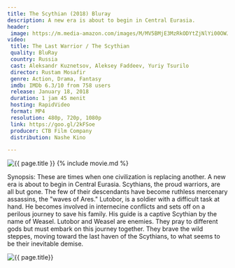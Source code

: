 ```yaml
---
title: The Scythian (2018) Bluray
description: A new era is about to begin in Central Eurasia.
header:
 image: https://m.media-amazon.com/images/M/MV5BMjE3MzRkODYtZjNlYi00OWJkLWExNDQtYTY4OThmNDJmMDEyXkEyXkFqcGdeQXVyNTE5MTMxNDc@._V1_UY1200_CR105,0,630,1200_AL_.jpg
video:
 title: The Last Warrior / The Scythian
 quality: BluRay
 country: Russia
 cast: Aleksandr Kuznetsov, Aleksey Faddeev, Yuriy Tsurilo
 director: Rustam Mosafir
 genre: Action, Drama, Fantasy
 imdb: IMDb 6.3/10 from 758 users
 release: January 18, 2018
 duration: 1 jam 45 menit
 hosting: RapidVideo
 format: MP4
 resolution: 480p, 720p, 1080p
 link: https://goo.gl/2kFSoe
 producer: CTB Film Company
 distribution: Nashe Kino

---
```

![{{ page.title }}](https://i0.wp.com/thr.ru/public/article/2018/01/18/01.jpg)
{% include movie.md %}

Synopsis:
These are times when one civilization is replacing another. A new era is about to begin in Central Eurasia. Scythians, the proud warriors, are all but gone. The few of their descendants have become ruthless mercenary assassins, the "waves of Ares." Lutobor, is a soldier with a difficult task at hand. He becomes involved in internecine conflicts and sets off on a perilous journey to save his family. His guide is a captive Scythian by the name of Weasel. Lutobor and Weasel are enemies. They pray to different gods but must embark on this journey together. They brave the wild steppes, moving toward the last haven of the Scythians, to what seems to be their inevitable demise.

![{{ page.title}}](https://i1.wp.com/thr.ru/public/article/2018/01/18/02.jpg)

